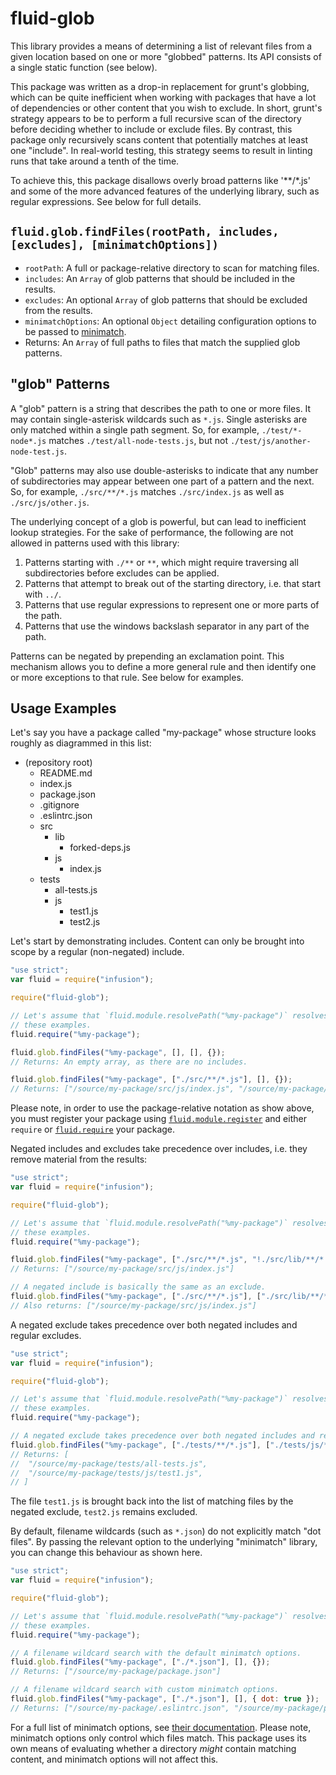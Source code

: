 # fluid-glob

This library provides a means of determining a list of relevant files from a given location based on one or more
"globbed" patterns.  Its API consists of a single static function (see below).

This package was written as a drop-in replacement for grunt's globbing, which can be quite inefficient when working with
packages that have a lot of dependencies or other content that you wish to exclude.  In short, grunt's strategy appears
to be to perform a full recursive scan of the directory before deciding whether to include or exclude files.  By
contrast, this package only recursively scans content that potentially matches at least one "include".  In real-world
testing, this strategy seems to result in linting runs that take around a tenth of the time.

To achieve this, this package disallows overly broad patterns like '**/*.js' and some of the more advanced features of
the underlying library, such as regular expressions.  See below for full details.

## `fluid.glob.findFiles(rootPath, includes, [excludes], [minimatchOptions])`

* `rootPath`: A full or package-relative directory to scan for matching files.
* `includes`: An `Array` of glob patterns that should be included in the results.
* `excludes`: An optional `Array` of glob patterns that should be excluded from the results.
* `minimatchOptions`: An optional `Object` detailing configuration options to be passed to [minimatch](https://github.com/isaacs/minimatch#options).
* Returns: An `Array` of full paths to files that match the supplied glob patterns.

## "glob" Patterns

A "glob" pattern is a string that describes the path to one or more files.  It may contain single-asterisk wildcards
such as `*.js`.  Single asterisks are only matched within a single path segment.  So, for example, `./test/*-node*.js`
matches `./test/all-node-tests.js`, but not `./test/js/another-node-test.js`.

"Glob" patterns may also use double-asterisks to indicate that any number of subdirectories may appear between one part
of a pattern and the next.  So, for example, `./src/**/*.js` matches `./src/index.js` as well as
`./src/js/other.js`.

The underlying concept of a glob is powerful, but can lead to inefficient lookup strategies.  For the sake of
performance, the following are not allowed in patterns used with this library:

1. Patterns starting with `./**`  or `**`, which might require traversing all subdirectories before excludes can be
   applied.
2. Patterns that attempt to break out of the starting directory, i.e. that start with `../`.
3. Patterns that use regular expressions to represent one or more parts of the path.
4. Patterns that use the windows backslash separator in any part of the path.

Patterns can be negated by prepending an exclamation point.  This mechanism allows you to define a more general rule and
then identify one or more exceptions to that rule.   See below for examples.

## Usage Examples

Let's say you have a package called "my-package" whose structure looks roughly as diagrammed in this list:

* (repository root)
  * README.md
  * index.js
  * package.json
  * .gitignore
  * .eslintrc.json
  * src
    * lib
      * forked-deps.js
    * js
      * index.js
  * tests
    * all-tests.js
    * js
      * test1.js
      * test2.js

Let's start by demonstrating includes.  Content can only be brought into scope by a regular (non-negated) include.

```javascript
"use strict";
var fluid = require("infusion");

require("fluid-glob");

// Let's assume that `fluid.module.resolvePath("%my-package")` resolves to `/source/my-package` for the purposes of
// these examples.
fluid.require("%my-package");

fluid.glob.findFiles("%my-package", [], [], {});
// Returns: An empty array, as there are no includes.

fluid.glob.findFiles("%my-package", ["./src/**/*.js"], [], {});
// Returns: ["/source/my-package/src/js/index.js", "/source/my-package/src/lib/forked-deps.js"]
```

Please note, in order to use the package-relative notation as show above, you must register your package using
[`fluid.module.register`](https://docs.fluidproject.org/infusion/development/NodeAPI.html#fluidmoduleregistername-basedir-modulerequire)
and either `require` or [`fluid.require`](https://docs.fluidproject.org/infusion/development/NodeAPI.html#fluidrequiremodulename-foreignrequire-namespace)
your package.

Negated includes and excludes take precedence over includes, i.e. they remove material from the results:

```javascript
"use strict";
var fluid = require("infusion");

require("fluid-glob");

// Let's assume that `fluid.module.resolvePath("%my-package")` resolves to `/source/my-package` for the purposes of
// these examples.
fluid.require("%my-package");

fluid.glob.findFiles("%my-package", ["./src/**/*.js", "!./src/lib/**/*.js"], [], {});
// Returns: ["/source/my-package/src/js/index.js"]

// A negated include is basically the same as an exclude.
fluid.glob.findFiles("%my-package", ["./src/**/*.js"], ["./src/lib/**/*.js"], {});
// Also returns: ["/source/my-package/src/js/index.js"]
```

A negated exclude takes precedence over both negated includes and regular excludes.

```javascript
"use strict";
var fluid = require("infusion");

require("fluid-glob");

// Let's assume that `fluid.module.resolvePath("%my-package")` resolves to `/source/my-package` for the purposes of
// these examples.
fluid.require("%my-package");

// A negated exclude takes precedence over both negated includes and regular excludes.
fluid.glob.findFiles("%my-package", ["./tests/**/*.js"], ["./tests/js/**/*.js", "!./tests/js/test1.js"], {});
// Returns: [
//  "/source/my-package/tests/all-tests.js",
//  "/source/my-package/tests/js/test1.js",
// ]
```

The file `test1.js` is brought back into the list of matching files by the negated exclude, `test2.js` remains excluded.

By default, filename wildcards (such as `*.json`) do not explicitly match "dot files".  By passing the relevant option
to the underlying "minimatch" library, you can change this behaviour as shown here.

```javascript
"use strict";
var fluid = require("infusion");

require("fluid-glob");

// Let's assume that `fluid.module.resolvePath("%my-package")` resolves to `/source/my-package` for the purposes of
// these examples.
fluid.require("%my-package");

// A filename wildcard search with the default minimatch options.
fluid.glob.findFiles("%my-package", ["./*.json"], [], {});
// Returns: ["/source/my-package/package.json"]

// A filename wildcard search with custom minimatch options.
fluid.glob.findFiles("%my-package", ["./*.json"], [], { dot: true });
// Returns: ["/source/my-package/.eslintrc.json", "/source/my-package/package.json"]
```

For a full list of minimatch options, see [their documentation](https://github.com/isaacs/minimatch#options).  Please
note, minimatch options only control which files match. This package uses its own means of evaluating whether a
directory *might* contain matching content, and minimatch options will not affect this.
